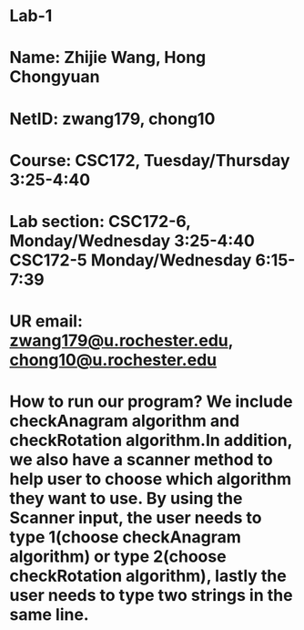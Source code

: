 # Lab-1
# Name: Zhijie Wang, Hong Chongyuan
# NetID: zwang179, chong10
# Course: CSC172, Tuesday/Thursday 3:25-4:40
# Lab section: CSC172-6, Monday/Wednesday 3:25-4:40 CSC172-5 Monday/Wednesday 6:15-7:39
# UR email: zwang179@u.rochester.edu, chong10@u.rochester.edu
# How to run our program? We include checkAnagram algorithm and checkRotation algorithm.In addition, we also have a   scanner method to help user to choose which algorithm they want to use. By using the Scanner input, the user needs to type 1(choose checkAnagram algorithm) or type 2(choose checkRotation algorithm), lastly the user needs to type two strings in the same line.
